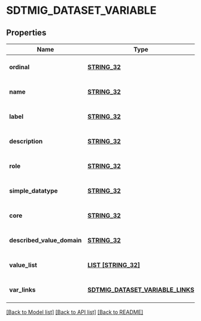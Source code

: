# SDTMIG_DATASET_VARIABLE

## Properties
Name | Type | Description | Notes
------------ | ------------- | ------------- | -------------
**ordinal** | [**STRING_32**](STRING_32.md) |  | [optional] [default to null]
**name** | [**STRING_32**](STRING_32.md) |  | [optional] [default to null]
**label** | [**STRING_32**](STRING_32.md) |  | [optional] [default to null]
**description** | [**STRING_32**](STRING_32.md) |  | [optional] [default to null]
**role** | [**STRING_32**](STRING_32.md) |  | [optional] [default to null]
**simple_datatype** | [**STRING_32**](STRING_32.md) |  | [optional] [default to null]
**core** | [**STRING_32**](STRING_32.md) |  | [optional] [default to null]
**described_value_domain** | [**STRING_32**](STRING_32.md) |  | [optional] [default to null]
**value_list** | [**LIST [STRING_32]**](STRING_32.md) |  | [optional] [default to null]
**var_links** | [**SDTMIG_DATASET_VARIABLE_LINKS**](SdtmigDatasetVariableLinks.md) |  | [optional] [default to null]

[[Back to Model list]](../README.md#documentation-for-models) [[Back to API list]](../README.md#documentation-for-api-endpoints) [[Back to README]](../README.md)


